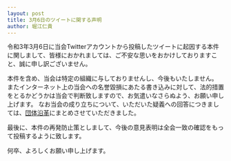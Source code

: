 ```yaml
---
layout: post
title: 3月6日のツイートに関する声明
author: 堀江仁貴
---
```


令和3年3月6日に当会Twitterアカウントから投稿したツイートに起因する本件に関しまして、皆様におかれましては、ご不安な思いをおかけしておりますこと、誠に申し訳ございません。

本件を含め、当会は特定の組織に与しておりませんし、今後もいたしません。
またインターネット上の当会への名誉毀損にあたる書き込みに対して、法的措置をとるかどうかは当会で判断致しますので、お気遣いなさらぬよう、お願い申し上げます。
なお当会の成り立ちについて、いただいた疑義への回答につきましては、[団体沿革](/docs/history.html)にまとめさせていただきました。

最後に、本件の再発防止策としまして、今後の意見表明は全会一致の確認をもって投稿するように致します。

何卒、よろしくお願い申し上げます。
